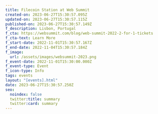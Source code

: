```yaml
---
title: Filecoin Station at Web Summit
created-on: 2023-06-27T15:30:57.095Z
updated-on: 2023-06-27T15:30:57.115Z
published-on: 2023-06-27T15:30:57.149Z
f_description: Lisbon, Portugal
f_cta: https://websummit.com/blog/web-summit-2022-2-for-1-tickets
f_cta-text: Learn More
f_start-date: 2022-11-01T15:30:57.167Z
f_end-date: 2022-11-04T15:30:57.184Z
f_image:
  url: /assets/images/websummit-2023.png
f_event-date: 2022-11-01T15:30:00.000Z
f_event-type: Event
f_icon-type: Info
tags: events
layout: "[events].html"
date: 2023-06-27T15:30:57.250Z
seo:
  noindex: false
  twitter:title: summary
  twitter:card: summary
---
```

